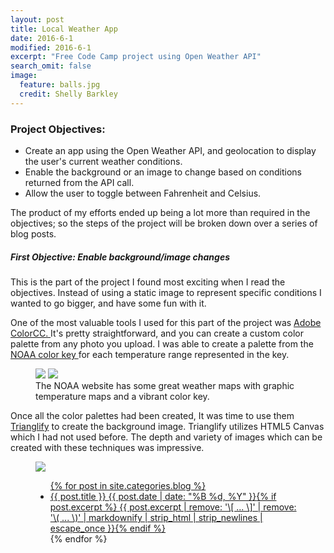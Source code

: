 ```yaml
---
layout: post
title: Local Weather App
date: 2016-6-1
modified: 2016-6-1
excerpt: "Free Code Camp project using Open Weather API"
search_omit: false
image:
  feature: balls.jpg
  credit: Shelly Barkley
---
```

### Project Objectives:
  * Create an app using the Open Weather API, and geolocation to display the user's current weather conditions.
  * Enable the background or an image to change based on conditions returned from the API call.
  * Allow the user to toggle between Fahrenheit and Celsius.

 The product of my efforts ended up being a lot more than required in the objectives; so the steps of the project will be broken down over a series of blog posts.

##### First Objective: Enable background/image changes
 <p>This is the part of the project I found most exciting when I read the objectives. Instead of using a static image to represent specific conditions I wanted to go bigger, and have some fun with it.</p>
 <p>One of the most valuable tools I used for this part of the project was <a href="https://color.adobe.com/create/image/"> Adobe ColorCC. </a> It's pretty straightforward, and you can create a custom color palette from any photo you upload. I was able to create a palette from the <a href="http://graphical.weather.gov/sectors/conus.php?element=T"> NOAA color key </a> for each temperature range represented in the key.</p>

 <figure class="half">
 <a href="http://res.cloudinary.com/recklessmoxie/image/upload/q_100/v1467441008/Screen_Shot_2016-07-01_at_11.21.19_PM_zcb0lw.png"><img src="http://res.cloudinary.com/recklessmoxie/image/upload/q_100/v1467441008/Screen_Shot_2016-07-01_at_11.21.19_PM_zcb0lw.png"></a>
 <a href="http://res.cloudinary.com/recklessmoxie/image/upload/q_100/v1467442314/Screen_Shot_2016-07-01_at_11.51.08_PM_mdgjrk.png"><img src="http://res.cloudinary.com/recklessmoxie/image/upload/q_100/v1467442314/Screen_Shot_2016-07-01_at_11.51.08_PM_mdgjrk.png"></a>
<figcaption> The NOAA website has some great weather maps with graphic temperature maps and a vibrant color key.
</figcaption>
</figure>

Once all the color palettes had been created, It was time to use them <a href="http://qrohlf.com/trianglify/">Trianglify</a> to create the background image. Trianglify utilizes HTML5 Canvas which I had not used before. The depth and variety of images which can be created with these techniques was impressive.

<figure class="third">
<a href="http://res.cloudinary.com/recklessmoxie/image/upload/q_100/v1467444045/Screen_Shot_2016-07-02_at_12.20.16_AM_twmfuh.png"><img src="http://res.cloudinary.com/recklessmoxie/image/upload/q_100/v1467444045/Screen_Shot_2016-07-02_at_12.20.16_AM_twmfuh.png"></a>
<a href="">

<ul class="post-list">
{% for post in site.categories.blog %}
  <li><article><a href="{{ site.url }}{{ post.url }}">{{ post.title }} <span class="entry-date"><time datetime="{{ post.date | date_to_xmlschema }}">{{ post.date | date: "%B %d, %Y" }}</time></span>{% if post.excerpt %} <span class="excerpt">{{ post.excerpt | remove: '\[ ... \]' | remove: '\( ... \)' | markdownify | strip_html | strip_newlines | escape_once }}</span>{% endif %}</a></article></li>
{% endfor %}
</ul>
